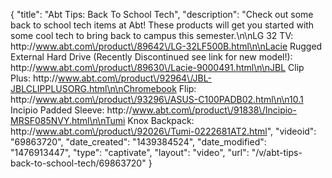 {
    "title": "Abt Tips: Back To School Tech",
    "description": "Check out some back to school tech items at Abt! These products will get you started with some cool tech to bring back to campus this semester.\n\nLG 32 TV: http:\/\/www.abt.com\/product\/89642\/LG-32LF500B.html\n\nLacie Rugged External Hard Drive (Recently Discontinued see link for new model!): http:\/\/www.abt.com\/product\/89630\/Lacie-9000491.html\n\nJBL Clip Plus: http:\/\/www.abt.com\/product\/92964\/JBL-JBLCLIPPLUSORG.html\n\nChromebook Flip: http:\/\/www.abt.com\/product\/93296\/ASUS-C100PADB02.html\n\n10.1 Incipio Padded Sleeve: http:\/\/www.abt.com\/product\/91838\/Incipio-MRSF085NVY.html\n\nTumi Knox Backpack: http:\/\/www.abt.com\/product\/92026\/Tumi-0222681AT2.html",
    "videoid": "69863720",
    "date_created": "1439384524",
    "date_modified": "1476913447",
    "type": "captivate",
    "layout": "video",
    "url": "\/v\/abt-tips-back-to-school-tech\/69863720"
}